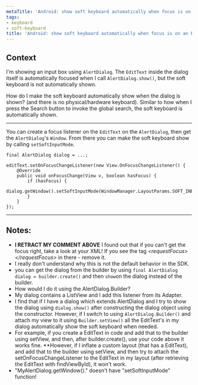 ```yaml
---
metaTitle: 'Android: show soft keyboard automatically when focus is on an EditText'
tags:
- keyboard
- soft-keyboard
title: 'Android: show soft keyboard automatically when focus is on an EditText'
---
```


## Context

I'm showing an input box using `AlertDialog`. The `EditText` inside the dialog itself is automatically focused when I call `AlertDialog.show()`, but the soft keyboard is not automatically shown.


How do I make the soft keyboard automatically show when the dialog is shown? (and there is no physical/hardware keyboard). Similar to how when I press the Search button to invoke the global search, the soft keyboard is automatically shown.



---

You can create a focus listener on the `EditText` on the `AlertDialog`, then get the `AlertDialog`'s `Window`. From there you can make the soft keyboard show by calling `setSoftInputMode`.



```
final AlertDialog dialog = ...;

editText.setOnFocusChangeListener(new View.OnFocusChangeListener() {
    @Override
    public void onFocusChange(View v, boolean hasFocus) {
        if (hasFocus) {
            dialog.getWindow().setSoftInputMode(WindowManager.LayoutParams.SOFT_INPUT_STATE_ALWAYS_VISIBLE);
        }
    }
});

```


---

## Notes:

- **I RETRACT MY COMMENT ABOVE** I found out that if you can't get the focus right, take a look at your XML! If you see the tag *&lt;requestFocus&gt;&lt;/requestFocus&gt;* in there - remove it.
- I really don't understand why this is not the default behavior in the SDK.
-  you can get the dialog from the builder by using `final AlertDialog dialog = builder.create()` and then `show`on the dialog instead of the builder.
- How would I do it using the AlertDialog.Builder?
- My dialog contains a ListView and I add this listener from its Adapter.
- I find that if I have a dialog which extends AlertDialog and I try to show the dialog using `dialog.show()` after constructing the dialog object using the constructor. However, if I switch to using `AlertDialog.Builder()` and attach my view to it using `Builder.setView()` all the EditText's in my dialog automatically show the soft keyboard when needed.
- For example, if you create a EditText in code and add that to the builder using setView, and then, after builder.create(), use your code above it works fine. **However, if I inflate a custom layout (that has a EditText), and add that to the builder using setView, and then try to attach the setOnFocusChangeListener to the EditText in my layout (after retrieving the EditText with findViewById), it won't work.
- "MyAlertDialog.getWindow()." doesn't have "setSoftInputMode" function!
